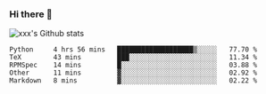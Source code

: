 ### Hi there 👋

<!--
**sdy623/sdy623** is a ✨ _special_ ✨ repository because its `README.md` (this file) appears on your GitHub profile.

Here are some ideas to get you started:

- 🔭 I’m currently working on ...
- 🌱 I’m currently learning ...
- 👯 I’m looking to collaborate on ...
- 🤔 I’m looking for help with ...
- 💬 Ask me about ...
- 📫 How to reach me: ...
- 😄 Pronouns: ...
- ⚡ Fun fact: ...
-->
![xxx's Github stats](https://github-readme-stats.vercel.app/api?username=sdy623&show_icons=true)

<!--START_SECTION:waka-->
```text
Python     4 hrs 56 mins   ███████████████████▒░░░░░   77.70 % 
TeX        43 mins         ███░░░░░░░░░░░░░░░░░░░░░░   11.34 % 
RPMSpec    14 mins         █░░░░░░░░░░░░░░░░░░░░░░░░   03.88 % 
Other      11 mins         ▓░░░░░░░░░░░░░░░░░░░░░░░░   02.92 % 
Markdown   8 mins          ▓░░░░░░░░░░░░░░░░░░░░░░░░   02.22 % 
```
<!--END_SECTION:waka-->
